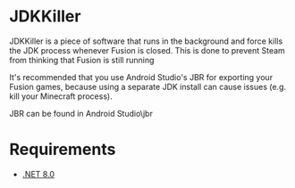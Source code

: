 # JDKKiller
JDKKiller is a piece of software that runs in the background and force kills the JDK process whenever Fusion is closed. This is done to prevent Steam from thinking that Fusion is still running

It's recommended that you use Android Studio's JBR for exporting your Fusion games, because using a separate JDK install can cause issues (e.g. kill your Minecraft process).

JBR can be found in Android Studio\jbr

# Requirements
- [.NET 8.0](https://dotnet.microsoft.com/en-us/download/dotnet/8.0)
